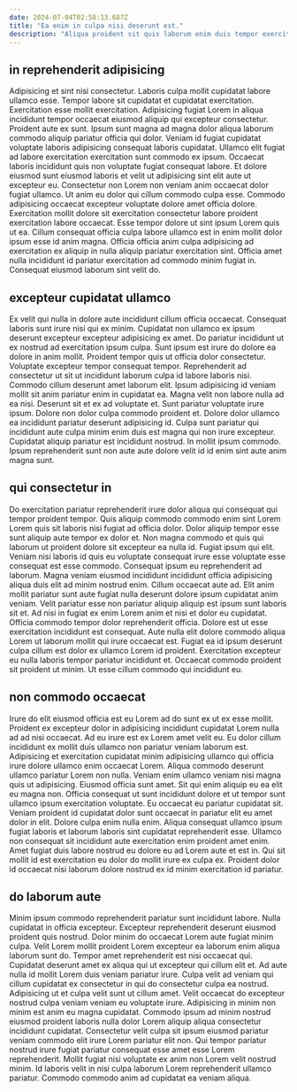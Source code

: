 ```yaml
---
date: 2024-07-04T02:58:13.687Z
title: "Ea enim in culpa nisi deserunt est."
description: "Aliqua proident sit quis laborum enim duis tempor exercitation pariatur deserunt esse ad non. In excepteur cupidatat culpa sit enim non excepteur consectetur elit aliquip."
---
```



## in reprehenderit adipisicing

Adipisicing et sint nisi consectetur. Laboris culpa mollit cupidatat labore ullamco esse. Tempor labore sit cupidatat et cupidatat exercitation. Exercitation esse mollit exercitation. Adipisicing fugiat Lorem in aliqua incididunt tempor occaecat eiusmod aliquip qui excepteur consectetur. Proident aute ex sunt. Ipsum sunt magna ad magna dolor aliqua laborum commodo aliquip pariatur officia qui dolor.
Veniam id fugiat cupidatat voluptate laboris adipisicing consequat laboris cupidatat. Ullamco elit fugiat ad labore exercitation exercitation sunt commodo ex ipsum. Occaecat laboris incididunt quis non voluptate fugiat consequat labore. Et dolore eiusmod sunt eiusmod laboris et velit ut adipisicing sint elit aute ut excepteur eu. Consectetur non Lorem non veniam anim occaecat dolor fugiat ullamco.
Ut anim eu dolor qui cillum commodo culpa esse. Commodo adipisicing occaecat excepteur voluptate dolore amet officia dolore. Exercitation mollit dolore sit exercitation consectetur labore proident exercitation labore occaecat. Esse tempor dolore ut sint ipsum Lorem quis ut ea. Cillum consequat officia culpa labore ullamco est in enim mollit dolor ipsum esse id anim magna. Officia officia anim culpa adipisicing ad exercitation ex aliquip in nulla aliquip pariatur exercitation sint. Officia amet nulla incididunt id pariatur exercitation ad commodo minim fugiat in. Consequat eiusmod laborum sint velit do.

## excepteur cupidatat ullamco

Ex velit qui nulla in dolore aute incididunt cillum officia occaecat. Consequat laboris sunt irure nisi qui ex minim. Cupidatat non ullamco ex ipsum deserunt excepteur excepteur adipisicing ex amet. Do pariatur incididunt ut ex nostrud ad exercitation ipsum culpa. Sunt ipsum est irure do dolore ea dolore in anim mollit. Proident tempor quis ut officia dolor consectetur.
Voluptate excepteur tempor consequat tempor. Reprehenderit ad consectetur ut sit ut incididunt laborum culpa id labore laboris nisi. Commodo cillum deserunt amet laborum elit. Ipsum adipisicing id veniam mollit sit anim pariatur enim in cupidatat ea. Magna velit non labore nulla ad ea nisi. Deserunt sit et ex ad voluptate et. Sunt pariatur voluptate irure ipsum. Dolore non dolor culpa commodo proident et.
Dolore dolor ullamco ea incididunt pariatur deserunt adipisicing id. Culpa sunt pariatur qui incididunt aute culpa minim enim duis est magna qui non irure excepteur. Cupidatat aliquip pariatur est incididunt nostrud. In mollit ipsum commodo. Ipsum reprehenderit sunt non aute aute dolore velit id id enim sint aute anim magna sunt.

## qui consectetur in

Do exercitation pariatur reprehenderit irure dolor aliqua qui consequat qui tempor proident tempor. Quis aliquip commodo commodo enim sint Lorem Lorem quis sit laboris nisi fugiat ad officia dolor. Dolor aliquip tempor esse sunt aliquip aute tempor ex dolor et. Non magna commodo et quis qui laborum ut proident dolore sit excepteur ea nulla id. Fugiat ipsum qui elit.
Veniam nisi laboris id quis eu voluptate consequat irure esse voluptate esse consequat est esse commodo. Consequat ipsum eu reprehenderit ad laborum. Magna veniam eiusmod incididunt incididunt officia adipisicing aliqua duis elit ad minim nostrud enim. Cillum occaecat aute ad. Elit anim mollit pariatur sunt aute fugiat nulla deserunt dolore ipsum cupidatat anim veniam. Velit pariatur esse non pariatur aliquip aliquip est ipsum sunt laboris sit et. Ad nisi in fugiat ex enim Lorem anim et nisi et dolor eu cupidatat.
Officia commodo tempor dolor reprehenderit officia. Dolore est ut esse exercitation incididunt est consequat. Aute nulla elit dolore commodo aliqua Lorem ut laborum mollit qui irure occaecat est. Fugiat ea id ipsum deserunt culpa cillum est dolor ex ullamco Lorem id proident. Exercitation excepteur eu nulla laboris tempor pariatur incididunt et. Occaecat commodo proident sit proident ut minim. Ut esse cillum commodo qui incididunt eu.

## non commodo occaecat

Irure do elit eiusmod officia est eu Lorem ad do sunt ex ut ex esse mollit. Proident ex excepteur dolor in adipisicing incididunt cupidatat Lorem nulla ad ad nisi occaecat. Ad eu irure est ex Lorem amet velit eu. Eu dolor cillum incididunt ex mollit duis ullamco non pariatur veniam laborum est. Adipisicing et exercitation cupidatat minim adipisicing ullamco qui officia irure dolore ullamco enim occaecat Lorem. Aliqua commodo deserunt ullamco pariatur Lorem non nulla.
Veniam enim ullamco veniam nisi magna quis ut adipisicing. Eiusmod officia sunt amet. Sit qui enim aliquip eu ea elit eu magna non. Officia consequat ut sunt incididunt dolore et ut tempor sunt ullamco ipsum exercitation voluptate. Eu occaecat eu pariatur cupidatat sit. Veniam proident id cupidatat dolor sunt occaecat in pariatur elit eu amet dolor in elit. Dolore culpa enim nulla enim. Aliqua consequat ullamco ipsum fugiat laboris et laborum laboris sint cupidatat reprehenderit esse.
Ullamco non consequat sit incididunt aute exercitation enim proident amet enim. Amet fugiat duis labore nostrud eu dolore eu ad Lorem aute et est in. Qui sit mollit id est exercitation eu dolor do mollit irure ex culpa ex. Proident dolor id occaecat nisi laborum dolore nostrud ex id minim exercitation id pariatur.

## do laborum aute

Minim ipsum commodo reprehenderit pariatur sunt incididunt labore. Nulla cupidatat in officia excepteur. Excepteur reprehenderit deserunt eiusmod proident quis nostrud. Dolor minim do occaecat Lorem aute fugiat minim culpa. Velit Lorem mollit proident Lorem excepteur ea laborum enim aliqua laborum sunt do.
Tempor amet reprehenderit est nisi occaecat qui. Cupidatat deserunt amet ex aliqua qui ut excepteur qui cillum elit et. Ad aute nulla id mollit Lorem duis veniam pariatur irure. Culpa velit ad veniam qui cillum cupidatat ex consectetur in qui do consectetur culpa ea nostrud. Adipisicing ut et culpa velit sunt ut cillum amet. Velit occaecat do excepteur nostrud culpa veniam veniam eu voluptate irure. Adipisicing in minim non minim est anim eu magna cupidatat. Commodo ipsum ad minim nostrud eiusmod proident laboris nulla dolor Lorem aliquip aliqua consectetur incididunt cupidatat.
Consectetur velit culpa sit ipsum eiusmod pariatur veniam commodo elit irure Lorem pariatur elit non. Qui tempor pariatur nostrud irure fugiat pariatur consequat esse amet esse Lorem reprehenderit. Mollit fugiat nisi voluptate ex anim non Lorem velit nostrud minim. Id laboris velit in nisi culpa laborum Lorem reprehenderit ullamco pariatur. Commodo commodo anim ad cupidatat ea veniam aliqua.

